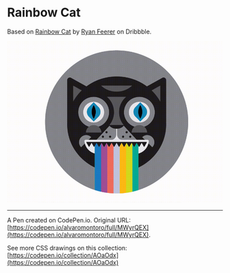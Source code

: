 # Rainbow Cat

Based on [Rainbow Cat](https://dribbble.com/shots/7089208-Rainbow-Cat) by [Ryan Feerer](https://dribbble.com/ryanfeerer) on Dribbble.

![Cartoon of a cat throwing up an animated rainbow of pastel colors](https://github.com/alvaromontoro/CSS-Illustrations/blob/master/illustrations/cartoons/rainbow-cat/rainbow-cat.gif?raw=true)

---

A Pen created on CodePen.io. Original URL: [https://codepen.io/alvaromontoro/full/MWyrQEX](https://codepen.io/alvaromontoro/full/MWyrQEX).

See more CSS drawings on this collection: [https://codepen.io/collection/AOaOdx](https://codepen.io/collection/AOaOdx)
